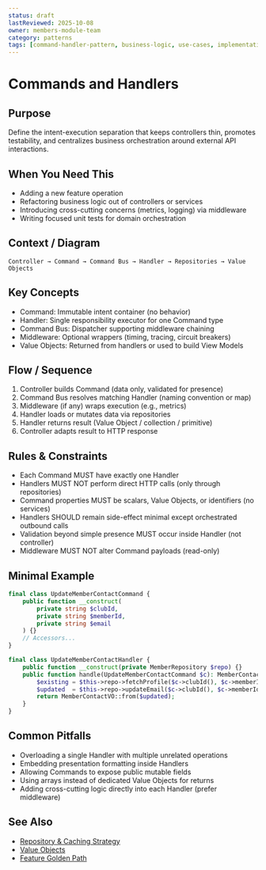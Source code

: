 ```yaml
---
status: draft
lastReviewed: 2025-10-08
owner: members-module-team
category: patterns
tags: [command-handler-pattern, business-logic, use-cases, implementation]
---
```


# Commands and Handlers

## Purpose
Define the intent-execution separation that keeps controllers thin, promotes testability, and centralizes business orchestration around external API interactions.

## When You Need This
- Adding a new feature operation
- Refactoring business logic out of controllers or services
- Introducing cross-cutting concerns (metrics, logging) via middleware
- Writing focused unit tests for domain orchestration

## Context / Diagram
```
Controller → Command → Command Bus → Handler → Repositories → Value Objects
```

## Key Concepts
- Command: Immutable intent container (no behavior)
- Handler: Single responsibility executor for one Command type
- Command Bus: Dispatcher supporting middleware chaining
- Middleware: Optional wrappers (timing, tracing, circuit breakers)
- Value Objects: Returned from handlers or used to build View Models

## Flow / Sequence
1. Controller builds Command (data only, validated for presence)
2. Command Bus resolves matching Handler (naming convention or map)
3. Middleware (if any) wraps execution (e.g., metrics)
4. Handler loads or mutates data via repositories
5. Handler returns result (Value Object / collection / primitive)
6. Controller adapts result to HTTP response

## Rules & Constraints
- Each Command MUST have exactly one Handler
- Handlers MUST NOT perform direct HTTP calls (only through repositories)
- Command properties MUST be scalars, Value Objects, or identifiers (no services)
- Handlers SHOULD remain side-effect minimal except orchestrated outbound calls
- Validation beyond simple presence MUST occur inside Handler (not controller)
- Middleware MUST NOT alter Command payloads (read-only)

## Minimal Example
```php
final class UpdateMemberContactCommand {
    public function __construct(
        private string $clubId,
        private string $memberId,
        private string $email
    ) {}
    // Accessors...
}

final class UpdateMemberContactHandler {
    public function __construct(private MemberRepository $repo) {}
    public function handle(UpdateMemberContactCommand $c): MemberContactVO {
        $existing = $this->repo->fetchProfile($c->clubId(), $c->memberId());
        $updated  = $this->repo->updateEmail($c->clubId(), $c->memberId(), $c->email());
        return MemberContactVO::from($updated);
    }
}
```

## Common Pitfalls
- Overloading a single Handler with multiple unrelated operations
- Embedding presentation formatting inside Handlers
- Allowing Commands to expose public mutable fields
- Using arrays instead of dedicated Value Objects for returns
- Adding cross-cutting logic directly into each Handler (prefer middleware)

## See Also
- [Repository & Caching Strategy](../patterns/repository-and-caching-strategy.md)
- [Value Objects](../data-model/value-objects.md)
- [Feature Golden Path](../guides/feature-golden-path.md)
